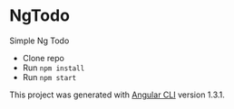 # NgTodo

Simple Ng Todo

- Clone repo
- Run `npm install`
- Run `npm start`

This project was generated with [Angular CLI](https://github.com/angular/angular-cli) version 1.3.1.
